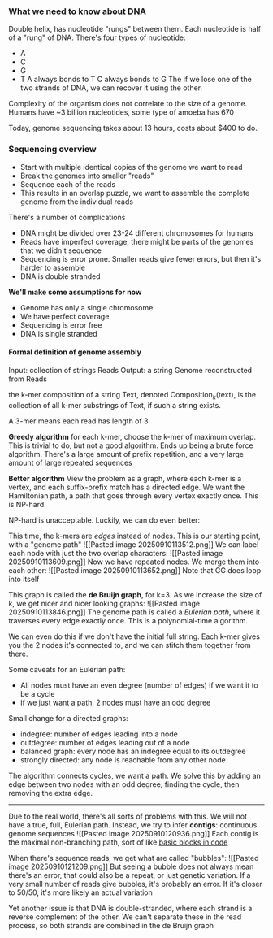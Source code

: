 ### What we need to know about DNA
Double helix, has nucleotide "rungs" between them. Each nucleotide is half of a "rung" of DNA.
There's four types of nucleotide:
- A
- C
- G
- T
A always bonds to T
C always bonds to G
The if we lose one of the two strands of DNA, we can recover it using the other. 

Complexity of the organism does not correlate to the size of a genome. Humans have ~3 billion nucleotides, some type of amoeba has 670

Today, genome sequencing takes about 13 hours, costs about $400 to do.
### Sequencing overview
- Start with multiple identical copies of the genome we want to read
- Break the genomes into smaller "reads"
- Sequence each of the reads
- This results in an overlap puzzle, we want to assemble the complete genome from the individual reads

There's a number of complications
- DNA might be divided over 23-24 different chromosomes for humans
- Reads have imperfect coverage, there might be parts of the genomes that we didn't sequence
- Sequencing is error prone. Smaller reads give fewer errors, but then it's harder to assemble
- DNA is double stranded

**We'll make some assumptions for now**
- Genome has only a single chromosome
- We have perfect coverage
- Sequencing is error free
- DNA is single stranded

#### Formal definition of genome assembly
Input: collection of strings Reads
Output: a string Genome reconstructed from Reads

the k-mer composition of a string Text, denoted $\text{Composition}_k(\text{text})$, is the collection of all k-mer substrings of Text, if such a string exists.

A 3-mer means each read has length of 3

**Greedy algorithm**
for each k-mer, choose the k-mer of maximum overlap.
This is trivial to do, but not a good algorithm. Ends up being a brute force algorithm.
There's a large amount of prefix repetition, and a very large amount of large repeated sequences

**Better algorithm**
View the problem as a graph, where each k-mer is a vertex, and each suffix-prefix match has a directed edge. We want the Hamiltonian path, a path that goes through every vertex exactly once. This is NP-hard.

NP-hard is unacceptable. Luckily, we can do even better:

This time, the k-mers are *edges* instead of nodes. 
This is our starting point, with a "genome path"
![[Pasted image 20250910113512.png]]
We can label each node with just the two overlap characters:
![[Pasted image 20250910113609.png]]
Now we have repeated nodes. We merge them into each other:
![[Pasted image 20250910113652.png]]
Note that GG does loop into itself

This graph is called the **de Bruijn graph**, for k=3. As we increase the size of k, we get nicer and nicer looking graphs:
![[Pasted image 20250910113846.png]]
The genome path is called a *Eulerian path*, where it traverses every edge exactly once. This is a polynomial-time algorithm.

We can even do this if we don't have the initial full string. Each k-mer gives you the 2 nodes it's connected to, and we can stitch them together from there.

Some caveats for an Eulerian path:
- All nodes must have an even degree (number of edges) if we want it to be a cycle
- if we just want a path, 2 nodes must have an odd degree

Small change for a directed graphs:
- indegree: number of edges leading into a node
- outdegree: number of edges leading out of a node
- balanced graph: every node has an indegree equal to its outdegree
- strongly directed: any node is reachable from any other node

The algorithm connects cycles, we want a path. We solve this by adding an edge between two nodes with an odd degree, finding the cycle, then removing the extra edge.

___
Due to the real world, there's all sorts of problems with this.
We will not have a true, full, Eulerian path. Instead, we try to infer **contigs**: continuous genome sequences
![[Pasted image 20250910120936.png]]
Each contig is the maximal non-branching path, sort of like [basic blocks in code](07.08-Liveness_Analysis)

When there's sequence reads, we get what are called "bubbles":
![[Pasted image 20250910121209.png]]
But seeing a bubble does not always mean there's an error, that could also be a repeat, or just genetic variation.
If a very small number of reads give bubbles, it's probably an error. If it's closer to 50/50, it's more likely an actual variation

Yet another issue is that DNA is double-stranded, where each strand is a reverse complement of the other. We can't separate these in the read process, so both strands are combined in the de Bruijn graph